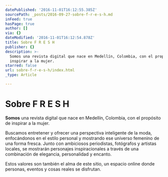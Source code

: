 ```yaml
---
datePublished: '2016-11-01T16:12:55.385Z'
sourcePath: _posts/2016-09-27-sobre-f-r-e-s-h.md
inFeed: true
hasPage: true
author: []
via: {}
dateModified: '2016-11-01T16:12:54.878Z'
title: Sobre F R E S H
publisher: {}
description: >-
  Somos una revista digital que nace en Medellín, Colombia, con el propósito de
  inspirar a la mujer.
starred: false
url: sobre-f-r-e-s-h/index.html
_type: Article

---
```

# Sobre F R E S H

**Somos** una revista digital que nace en Medellín, Colombia, con el propósito de inspirar a la mujer.

Buscamos entretener y ofrecer una perspectiva inteligente de la moda, enfocándonos en el estilo personal y mostrando ese universo femenino de una forma fresca. Junto con ambiciosos periodistas, fotógrafos y artistas locales, se mostrarán personajes inspiracionales a través de una combinación de elegancia, personalidad y encanto.

Estos valores son también el alma de este sitio, un espacio online donde personas, eventos y cosas reales se disfrutan.
